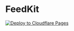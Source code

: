 # FeedKit

[![Deploy to Cloudflare Pages](https://github.com/ListenNotes/FeedKit/actions/workflows/deploy.yml/badge.svg)](https://github.com/ListenNotes/FeedKit/actions/workflows/deploy.yml)
